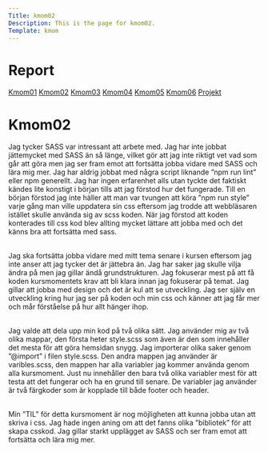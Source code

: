 ```yaml
---
Title: kmom02
Description: This is the page for kmom02.
Template: kmom
---
```


Report
==========================

<div class="container-report">
<div class="kmom-report report">
    <a class="kmom-a" href="kmom01">Kmom01</a>
    <a class="kmom-a" href="kmom02">Kmom02</a>
    <a class="kmom-a" href="kmom03">Kmom03</a>
    <a class="kmom-a" href="kmom04">Kmom04</a>
    <a class="kmom-a" href="kmom05">Kmom05</a>
    <a class="kmom-a" href="#">Kmom06</a>
    <a class="kmom-a" href="#">Projekt</a>
</div>
<div class="kmom-report text">
    <h1>Kmom02</h1>
Jag tycker SASS var intressant att arbete med. Jag har inte jobbat jättemycket med SASS än så länge, vilket gör att jag inte riktigt vet vad som går att göra men jag ser fram emot att fortsätta jobba vidare med SASS och lära mig mer. Jag har aldrig jobbat med några script liknande ”npm run lint” eller npm generellt. Jag har ingen erfarenhet alls utan tyckte det faktiskt kändes lite konstigt i början tills att jag förstod hur det fungerade. Till en början förstod jag inte häller att man var tvungen att köra ”npm run style” varje gång man ville uppdatera sin css eftersom jag trodde att webbläsaren istället skulle använda sig av scss koden. När jag förstod att koden konterades till css kod blev allting mycket lättare att jobba med och det känns bra att fortsätta med sass.<br><br>
 
Jag ska fortsätta jobba vidare med mitt tema senare i kursen eftersom jag inte anser att jag tycker det är jättebra än. Jag har saker jag skulle vilja ändra på men jag gillar ändå grundstrukturen. Jag fokuserar mest på att få koden kursmomentets krav att bli klara innan jag fokuserar på temat. Jag gillar att jobba med design och det är kul att se utveckling. Jag ser själv en utveckling kring hur jag ser på koden och min css och känner att jag får mer och mår förståelse på hur allt hänger ihop.<br><br> 

Jag valde att dela upp min kod på två olika sätt. Jag använder mig av två olika mappar, den första heter style.scss som även är den som innehåller det mesta för att göra hemsidan snygg. Jag importerar olika saker genom ”@import” i filen style.scss. Den andra mappen jag använder är varibles.scss, den mappen har alla variabler jag kommer använda genom alla kursmoment. Just nu innehåller den bara två olika variabler mest för att testa att det fungerar och ha en grund till senare. De variabler jag använder är två färgkoder som är kopplade till både footer och header.<br><br>

Min ”TIL” för detta kursmoment är nog möjligheten att kunna jobba utan att skriva i css. Jag hade ingen aning om att det fanns olika ”bibliotek” för att skapa csskod. Jag gillar starkt upplägget av SASS och ser fram emot att fortsätta och lära mig mer.<br><br>
</div>
</div>
